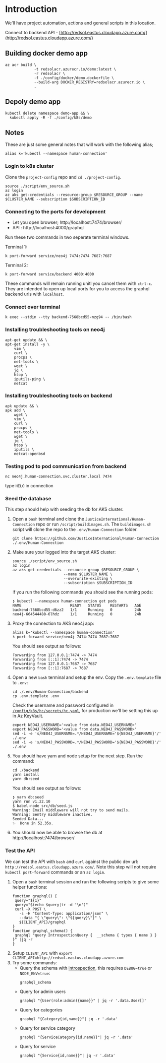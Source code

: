 # Introduction

We'll have project automation, actions and general scripts in this location.

Connect to backend API - [http://redsol.eastus.cloudapp.azure.com/](http://redsol.eastus.cloudapp.azure.com/)

## Building docker demo app

```
az acr build \
             -t redsolacr.azurecr.io/demo:latest \
             -r redsolacr \
             -f ./config/docker/demo.dockerfile \
             --build-arg DOCKER_REGISTRY=redsolacr.azurecr.io \
             .
```

## Depoly demo app

```
kubectl delete namespace demo-app && \
  kubectl apply -R -f ./config/k8s/demo
```

## Notes

These are just some general notes that will work with the following alias;

```
alias k='kubectl --namespace human-connection'
```
### Login to k8s cluster
Clone the `project-config` repo and `cd ./project-config`.

```
source ./script/env_source.sh
az login
az aks get-credentials --resource-group $RESOURCE_GROUP --name $CLUSTER_NAME --subscription $SUBSCRIPTION_ID
```

### Connecting to the ports for development
- Let you open browser; http://localhost:7474/browser/
- API : http://localhost:4000/graphql

Run these two commands in two seperate terminal windows.

Terminal 1:
```
k port-forward service/neo4j 7474:7474 7687:7687
```

Terminal 2:
```
k port-forward service/backend 4000:4000
```
These commands will remain running unitl you cancel them with `ctrl-c`. They are intended to open up local ports for you to access the graphql backend urls with `localhost`.

### Connect over terminal

```
k exec --stdin --tty backend-7568bcd55-nzg94 -- /bin/bash
```

### Installing troubleshooting tools on neo4j

```
apt-get update && \
apt-get install -y \
    vim \
    curl \
    procps \
    net-tools \
    wget \
    jq \
    htop \
    iputils-ping \
    netcat
```

### Installing troubleshooting tools on backend

```
apk update && \
apk add \
    wget \
    vim \
    curl \
    procps \
    net-tools \
    wget \
    jq \
    htop \
    iputils \
    netcat-openbsd
```

### Testing pod to pod communication from backend

```
nc neo4j.human-connection.svc.cluster.local 7474
```
type `HELO` in connection

### Seed the database

This step should help with seeding the db for AKS cluster. 

1. Open a `bash` terminal and clone the `JusticeInternational/Human-Connection` repo or run `/script/buildimages.sh`. The `buildimages.sh` script will clone the repo to the `.env/Human-Connection` folder.
   ```
   git clone https://github.com/JusticeInternational/Human-Connection ./.env/Human-Connection
   ```
1. Make sure your logged into the target AKS cluster:
   ```
   source ./script/env_source.sh
   az login
   az aks get-credentials --resource-group $RESOURCE_GROUP \
                          --name $CLUSTER_NAME \
                          --overwrite-existing \
                          --subscription $SUBSCRIPTION_ID
   ```
   If you run the following commands you should see the running pods:
   ```
   ❯ kubectl --namespace human-connection get pods
   NAME                      READY   STATUS    RESTARTS   AGE
   backend-7568bcd55-d6zz2   1/1     Running   0          24h
   neo4j-664544488-6lhdz     1/1     Running   0          24h
   ```

1. Proxy the connection to AKS neo4j app:
   ```
   alias k='kubectl --namespace human-connection'
   k port-forward service/neo4j 7474:7474 7687:7687
   ```
   You should see output as follows:
   ```
   Forwarding from 127.0.0.1:7474 -> 7474
   Forwarding from [::1]:7474 -> 7474
   Forwarding from 127.0.0.1:7687 -> 7687
   Forwarding from [::1]:7687 -> 7687
   ```

1. Open a new `bash` terminal and setup the env. Copy the `.env.template` file to `.env`:
   
   ```
   cd ./.env/Human-Connection/backend
   cp .env.template .env
   ```

   Check the username and password configured in [`/config/k8s/hc/secrets/hc.yaml`](/config/k8s/hc/secrets/hc.yaml), for production we'll be setting this up in Az KeyVault.


   ```
   export NEO4J_USERNAME='<value from data.NEO4J_USERNAME>'
   export NEO4J_PASSWORD='<value from data.NEO4J_PASSWORD>'
   sed -i -e 's/NEO4J_USERNAME=.*/NEO4J_USERNAME='${NEO4J_USERNAME}'/' ./.env
   sed -i -e 's/NEO4J_PASSWORD=.*/NEO4J_PASSWORD='${NEO4J_PASSWORD}'/' ./.env
   ```

1. You should have yarn and node setup for the next step. Run the command:
   ```
   cd ./backend
   yarn install
   yarn db:seed
   ```
   You should see output as follows:
   ```
   ❯ yarn db:seed
   yarn run v1.22.10
   $ babel-node src/db/seed.js
   Warning: Email middleware will not try to send mails.
   Warning: Sentry middleware inactive.
   Seeded Data...
   ✨  Done in 52.35s.
   ```
1. You should now be able to browse the db at http://localhost:7474/browser/


### Test the API
We can test the API with `bash` and `curl` against the public dev url: `http://redsol.eastus.cloudapp.azure.com/`. Note this step will not require `kubectl port-forward` commands or an `az login`.

1. Open a `bash` terminal session and run the following scripts to give some helper functions:
   ```
   function graphql() {
    query="${1}"
    query="$(echo $query|tr -d '\n')"
    curl -X POST \
      -s -H "Content-Type: application/json" \
      --data "{ \"query\": \"${query}\"}" \
      ${CLIENT_API}/graphql
   }
   function graphql_schema() {
    graphql "query IntrospectionQuery {  __schema { types { name } } }" |jq -r
   }
   ```
1. Setup `CLIENT_API` with `export CLIENT_API=http://redsol.eastus.cloudapp.azure.com`
1. Try some commands:
   - Query the schema with [introspection](https://graphql.org/learn/introspection/), this requires `DEBUG=true` or `NODE_ENV=true`:
     ```
     graphql_schema
     ```
   - Query for admin users
     ```
     graphql "{User(role:admin){name}}" | jq -r '.data.User[]'
     ```
   - Query for categories
     ```
     graphql "{Category{id,name}}"| jq -r '.data' 
     ```
   - Query for service category
     ```
     graphql "{ServiceCategory{id,name}}"| jq -r '.data'
     ```
   - Query for service
     ```
     graphql "{Service{id,name}}"| jq -r '.data'
     ```





